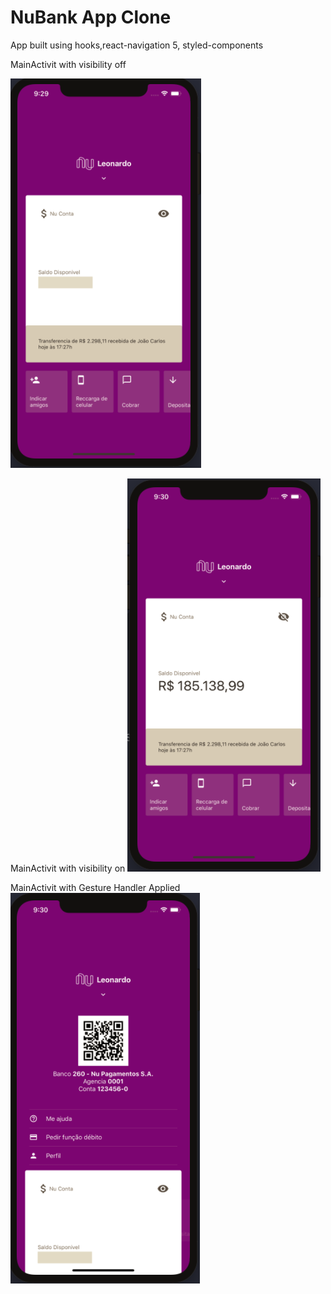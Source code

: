 # NuBank App Clone
App built using hooks,react-navigation 5, styled-components

MainActivit with visibility off

![Screenshot](screenshot1.png)

MainActivit with visibility on
![Screenshot](screenshot2.png)

MainActivit with Gesture Handler Applied
![Screenshot](screenshot3.png)
